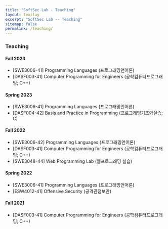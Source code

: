 ```yaml
---
title: "SoftSec Lab - Teaching"
layout: textlay
excerpt: "SoftSec Lab -- Teaching"
sitemap: false
permalink: /teaching/
---
```


### Teaching

#### Fall 2023
* [SWE3006-41] Programming Languages (프로그래밍언어론)
* [DASF003-41] Computer Programming for Engineers (공학컴퓨터프로그래밍; C++)

#### Spring 2023
* [SWE3006-41] Programming Languages (프로그래밍언어론)
* [DASF004-42] Basis and Practice in Programming (프로그래밍기초와실습; C)

#### Fall 2022
* [SWE3006-42] Programming Languages (프로그래밍언어론)
* [DASF003-41] Computer Programming for Engineers (공학컴퓨터프로그래밍; C++)
* [SWE3048-44] Web Programming Lab (웹프로그래밍 실습)

#### Spring 2022
* [SWE3006-41] Programming Languages (프로그래밍언어론)
* [ESW4012-41] Offensive Security (공격관점보안)

#### Fall 2021
* [DASF003-41] Computer Programming for Engineers (공학컴퓨터프로그래밍; C++)

